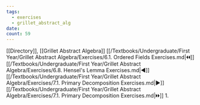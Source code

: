 ```yaml
---
tags:
  - exercises
  - grillet_abstract_alg
date:
count: 59
---
```

[[Directory]], [[Grillet Abstract Algebra]]
[[/Textbooks/Undergraduate/First Year/Grillet Abstract Algebra/Exercises/6.1. Ordered Fields Exercises.md|🞀🞀]] [[/Textbooks/Undergraduate/First Year/Grillet Abstract Algebra/Exercises/6.8. Hensel's Lemma Exercises.md|◀]] [[/Textbooks/Undergraduate/First Year/Grillet Abstract Algebra/Exercises/7.1. Primary Decomposition Exercises.md|▶]] [[/Textbooks/Undergraduate/First Year/Grillet Abstract Algebra/Exercises/7.1. Primary Decomposition Exercises.md|🞂🞂]]
1. 
